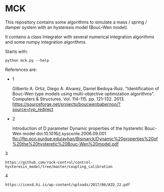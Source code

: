 # MCK
This repository contains some algorithms to simulate
a mass / spring / damper system
with an hysteresis model (Bouc-Wen model).

It contains a class Integrator with several numerical integration algorithms
and some numpy integration algorithms.

Starts with:

    python mck.py --help

References are:

- 1

    Gilberto A. Ortiz, Diego A. Alvarez, Daniel Bedoya-Ruiz.
    "Identification of Bouc-Wen type models using multi-objective optimization algorithms".
    Computers & Structures. Vol. 114-115. pp. 121-132. 2013.
    https://sourceforge.net/projects/boucwenbabernoo/?source=typ_redirect

- 2

    Introduction of D parameter
    Dynamic properties of the hysteretic Bouc-Wen model
    doi:10.1016/j.sysconle.2006.09.001
    ftp://ftp.ecn.purdue.edu/ayhan/Bismarck/Dynamic%20properties%20of%20the%20hysteretic%20Bouc-Wen%20model.pdf

3

    https://github.com/rock-control/control-hysteresis_model/tree/master/coupling_calibration

4

    https://icesd.hi.is/wp-content/uploads/2017/06/AID_22.pdf
